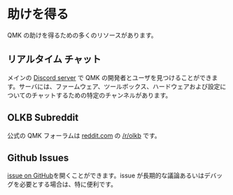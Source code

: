 # 助けを得る

QMK の助けを得るための多くのリソースがあります。

## リアルタイム チャット

メインの [Discord server](https://discord.gg/Uq7gcHh) で QMK の開発者とユーザを見つけることができます。サーバには、ファームウェア、ツールボックス、ハードウェアおよび設定についてのチャットするための特定のチャンネルがあります。

## OLKB Subreddit

公式の QMK フォーラムは [reddit.com](https://reddit.com) の [/r/olkb](https://reddit.com/r/olkb) です。

## Github Issues

[issue on GitHub](https://github.com/qmk/qmk_firmware/issues)を開くことができます。issue が長期的な議論あるいはデバッグを必要とする場合は、特に便利です。
